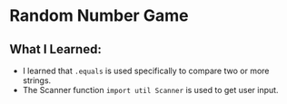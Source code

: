 # Random Number Game 

## What I Learned:
- I learned that `.equals` is used specifically to compare two or more strings.
- The Scanner function `import util Scanner` is used to get user input. 
